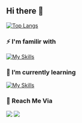 ## Hi there 👋

[![Top Langs](https://github-readme-stats.vercel.app/api/top-langs/?username=mrwaiyanphyoe&layout=compact)](https://github.com/mrwaiyanphyoe/mrwaiyanphyoe)

### ⚡ I'm familir with

[![My Skills](https://skillicons.dev/icons?i=html,css,sass,js,ts,react,nextjs,vite,nodejs,express,mongodb,firebase,tailwind,mui)](https://skillicons.dev)

### 🌱 I’m currently learning

[![My Skills](https://skillicons.dev/icons?i=solid,python,flask,mysql)](https://skillicons.dev)

### 👋 Reach Me Via

<p align="left">
<a href="https://linkedin.com/in/mrwaiyanphyoe"><img src="https://img.shields.io/badge/-mrwaiyanphyoe-blue?style=flat&logo=Linkedin&logoColor=white"/></a>
<a href="mailto:waiyan.phyoe@icloud.com"><img src="https://img.shields.io/badge/-wyphyoe.379@gmail.com-D14836?style=flat&logo=Gmail&logoColor=white"/></a>
</p>
<!--
- 👯 I’m looking to collaborate on ...
- 🤔 I’m looking for help with ...
- 💬 Ask me about ...
- 📫 How to reach me: ...
- 😄 Pronouns: ...
- ⚡ Fun fact: ...
--!>
